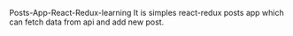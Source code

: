 Posts-App-React-Redux-learning
It is simples react-redux posts app which can fetch data from api and add new post.